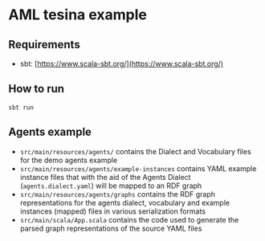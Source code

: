 # AML tesina example
## Requirements
* sbt: [https://www.scala-sbt.org/](https://www.scala-sbt.org/)

## How to run
`sbt run`

## Agents example
* `src/main/resources/agents/` contains the Dialect and Vocabulary files for the demo agents example
* `src/main/resources/agents/example-instances` contains YAML example instance files that with the aid of the Agents Dialect (`agents.dialect.yaml`) will be mapped to an RDF graph
* `src/main/resources/agents/graphs` contains the RDF graph representations for the agents dialect, vocabulary and example instances (mapped) files in various serialization formats
* `src/main/scala/App.scala` contains the code used to generate the parsed graph representations of the source YAML files